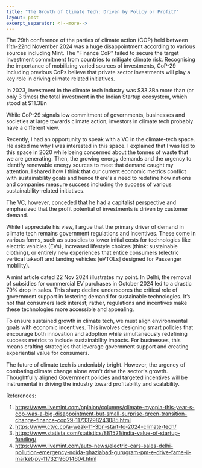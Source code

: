 ```yaml
---
title: "The Growth of Climate Tech: Driven by Policy or Profit?"
layout: post
excerpt_separator: <!--more-->
---
```


The 29th conference of the parties of climate action (COP) held between 11th-22nd November 2024 was a huge disappointment according to various sources including Mint. The "Finance CoP" failed to secure the target investment commitment from countries to mitigate climate risk. Recognising the importance of mobilizing varied sources of investments, CoP-29 including previous CoPs believe that private sector investments will play a key role in driving climate related initiatives. 

In 2023, investment in the climate tech industry was $33.3Bn more than (or only 3 times) the total investment in the Indian Startup ecosystem, which stood at $11.3Bn 

While CoP-29 signals low commitment of governments, businesses and societies at large towards climate action, investors in climate tech probably have a different view. 

<!--more-->

Recently, I had an opportunity to speak with a VC in the climate-tech space. He asked me why I was interested in this space. I explained that I was led to this space in 2020 while being concerned about the tonnes of waste that we are generating. Then, the growing energy demands and the urgency to identify renewable energy sources to meet that demand caught my attention. I shared how I think that our current economic metrics conflict with sustainability goals and hence there's a need to redefine how nations and companies measure success including the success of various sustainability-related initiatives.

The VC, however, conceded that he had a capitalist perspective and emphasized that the profit potential of investments is driven by customer demand. 

While I appreciate his view, I argue that the primary driver of demand in climate tech remains government regulations and incentives. These come in various forms, such as subsidies to lower initial costs for technologies like electric vehicles (EVs), increased lifestyle choices (think: sustainable clothing), or entirely new experiences that entice consumers (electric vertical takeoff and landing vehicles [eVTOLs] designed for Passenger mobility).

A mint article dated 22 Nov 2024 illustrates my point. In Delhi, the removal of subsidies for commercial EV purchases in October 2024 led to a drastic 79% drop in sales. This sharp decline underscores the critical role of government support in fostering demand for sustainable technologies. It’s not that consumers lack interest; rather, regulations and incentives make these technologies more accessible and appealing. 

To ensure sustained growth in climate tech, we must align environmental goals with economic incentives. This involves designing smart policies that encourage both innovation and adoption while simultaneously redefining success metrics to include sustainability impacts. For businesses, this means crafting strategies that leverage government support and creating experiential value for consumers.

The future of climate tech is undeniably bright. However, the urgency of combating climate change alone won't drive the sector's growth. Thoughtfully aligned Government policies and targeted incentives will be instrumental in driving the industry toward profitability and scalability. 



References:
1. https://www.livemint.com/opinion/columns/climate-myopia-this-year-s-cop-was-a-big-disappointment-but-small-surprise-green-transition-change-finance-cop29-11733298243085.html 
2. https://www.ctvc.co/a-weak-11-3bn-start-to-2024-climate-tech/
3. https://www.statista.com/statistics/881521/india-value-of-startup-funding/
4. https://www.livemint.com/auto-news/electric-cars-sales-delhi-pollution-emergency-noida-ghaziabad-gurugram-pm-e-drive-fame-ii-market-pv-11732196014604.html
